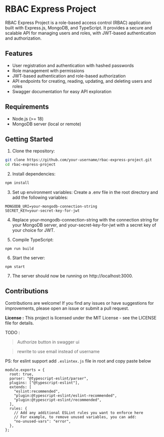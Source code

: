 # RBAC Express Project

RBAC Express Project is a role-based access control (RBAC) application built with Express.js, MongoDB, and TypeScript. It provides a secure and scalable API for managing users and roles, with JWT-based authentication and authorization.

## Features

- User registration and authentication with hashed passwords
- Role management with permissions
- JWT-based authentication and role-based authorization
- API endpoints for creating, reading, updating, and deleting users and roles
- Swagger documentation for easy API exploration

## Requirements

- Node.js (>= 18)
- MongoDB server (local or remote)

## Getting Started

1. Clone the repository:

```bash
git clone https://github.com/your-username/rbac-express-project.git
cd rbac-express-project
```

2. Install dependencies:

```bash
npm install
```

3. Set up environment variables: Create a .env file in the root directory and add the following variables:

```
MONGODB_URI=your-mongodb-connection-string
SECRET_KEY=your-secret-key-for-jwt
```

4. Replace your-mongodb-connection-string with the connection string for your MongoDB server, and your-secret-key-for-jwt with a secret key of your choice for JWT.

5. Compile TypeScript:

```
npm run build
```

6. Start the server:

```
npm start
```

7. The server should now be running on http://localhost:3000.

## Contributions

Contributions are welcome! If you find any issues or have suggestions for improvements, please open an issue or submit a pull request.

<b>License :</b> This project is licensed under the MIT License - see the LICENSE file for details.

TODO :

> Authorize button in swagger ui

> rewrite to use email instead of username

PS: for eslint support add `.eslintex.js` file in root and copy paste below

```
module.exports = {
  root: true,
  parser: "@typescript-eslint/parser",
  plugins: ["@typescript-eslint"],
  extends: [
    "eslint:recommended",
    "plugin:@typescript-eslint/eslint-recommended",
    "plugin:@typescript-eslint/recommended",
  ],
  rules: {
    // Add any additional ESLint rules you want to enforce here
    // For example, to remove unused variables, you can add:
    "no-unused-vars": "error",
  },
};

```
